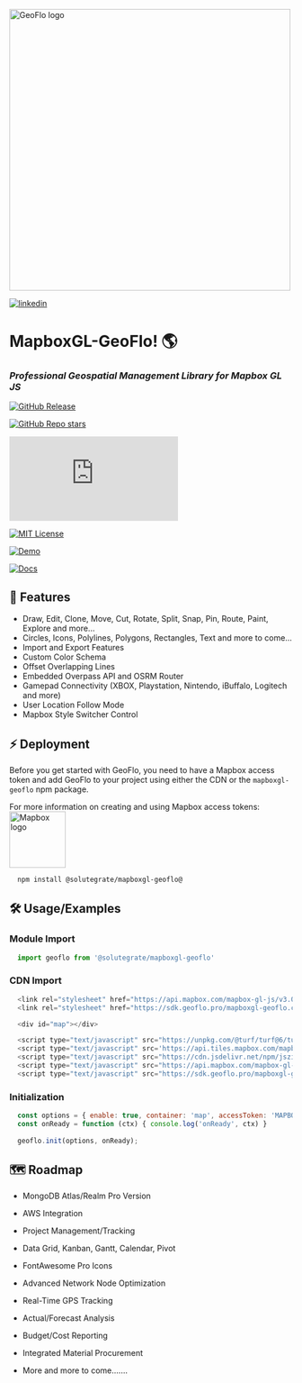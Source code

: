 
[<img width="500" alt="GeoFlo logo" src="https://geoflo.s3.amazonaws.com/logos/logo_full_white.png">](https://www.geoflo.pro/)  

[![linkedin](https://img.shields.io/badge/linkedin-0A66C2?style=for-the-badge&logo=linkedin&logoColor=white)](https://www.linkedin.com/company/geoflopro/about)

# MapboxGL-GeoFlo! 🌎
### *Professional Geospatial Management Library for Mapbox GL JS*

[![GitHub Release](https://img.shields.io/github/v/release/solutegrate/mapboxgl-geoflo?style=social)](https://github.com/solutegrate/mapboxgl-geoflo/pkgs/npm/mapboxgl-geoflo)

[![GitHub Repo stars](https://img.shields.io/github/stars/solutegrate/mapboxgl-geoflo)](https://github.com/solutegrate/mapboxgl-geoflo)

![GitHub File size](https://img.shields.io/github/size/solutegrate/mapboxgl-geoflo/dist%2Fmapboxgl-geoflo.min.js?style=flat&logo=github&label=Size&color=333333)

[![MIT License](https://img.shields.io/badge/License-MIT-green.svg?color=6fafdb&logo=github)](https://raw.githubusercontent.com/solutegrate/mapboxgl-geoflo/main/LICENSE)

[![Demo](https://img.shields.io/badge/Demo-CLICK_HERE_TO_DEMO-blue.svg?color=d7ef7e&logo=github)](https://demo.geoflo.pro/)

[![Docs](https://img.shields.io/badge/Docs-CLICK_HERE_FOR_DOCS-blue.svg?color=d7ef7e&logo=github)](https://docs.geoflo.pro/)

## 🌟 Features  
- Draw, Edit, Clone, Move, Cut, Rotate, Split, Snap, Pin, Route, Paint, Explore and more...
- Circles, Icons, Polylines, Polygons, Rectangles, Text and more to come...
- Import and Export Features
- Custom Color Schema
- Offset Overlapping Lines
- Embedded Overpass API and OSRM Router
- Gamepad Connectivity (XBOX, Playstation, Nintendo, iBuffalo, Logitech and more)
- User Location Follow Mode
- Mapbox Style Switcher Control

## ⚡ Deployment  
Before you get started with GeoFlo,
you need to have a Mapbox access token and add GeoFlo to your project using either the CDN or the `mapboxgl-geoflo` npm package.

For more information on creating and using Mapbox access tokens:
[<img width="100" alt="Mapbox logo" src="https://static-assets.mapbox.com/www/logos/mapbox-logo-black.png">](https://docs.mapbox.com/accounts/guides/tokens/)


```bash
  npm install @solutegrate/mapboxgl-geoflo@
```  
## 🛠️ Usage/Examples

### Module Import
~~~javascript  
  import geoflo from '@solutegrate/mapboxgl-geoflo'
~~~  

### CDN Import

~~~javascript  
  <link rel="stylesheet" href="https://api.mapbox.com/mapbox-gl-js/v3.0.0-beta.1/mapbox-gl.css">
  <link rel="stylesheet" href="https://sdk.geoflo.pro/mapboxgl-geoflo.css">

  <div id="map"></div>

  <script type="text/javascript" src="https://unpkg.com/@turf/turf@6/turf.min.js"></script>
  <script type="text/javascript" src='https://api.tiles.mapbox.com/mapbox.js/plugins/leaflet-omnivore/v0.3.1/leaflet-omnivore.min.js'></script>
  <script type="text/javascript" src="https://cdn.jsdelivr.net/npm/jszip@3.10.1/dist/jszip.min.js"></script>
  <script type="text/javascript" src="https://api.mapbox.com/mapbox-gl-js/v3.0.0-beta.1/mapbox-gl.js"></script>
  <script type="text/javascript" src="https://sdk.geoflo.pro/mapboxgl-geoflo.min.js"></script>
~~~  

### Initialization
~~~javascript  
  const options = { enable: true, container: 'map', accessToken: 'MAPBOX_TOKEN' }
  const onReady = function (ctx) { console.log('onReady', ctx) }
  
  geoflo.init(options, onReady);
~~~  


## 🗺️ Roadmap  
- MongoDB Atlas/Realm Pro Version

- AWS Integration

- Project Management/Tracking

- Data Grid, Kanban, Gantt, Calendar, Pivot

- FontAwesome Pro Icons

- Advanced Network Node Optimization

- Real-Time GPS Tracking

- Actual/Forecast Analysis

- Budget/Cost Reporting

- Integrated Material Procurement

- More and more to come.......